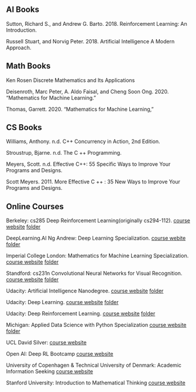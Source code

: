 ## AI Books

Sutton, Richard S., and Andrew G. Barto. 2018. Reinforcement Learning: An Introduction.

Russell Stuart, and Norvig Peter. 2018. Artificial Intelligence A Modern Approach. 

## Math Books

Ken Rosen Discrete Mathematics and Its Applications

Deisenroth, Marc Peter, A. Aldo Faisal, and Cheng Soon Ong. 2020. “Mathematics for Machine Learning.”

Thomas, Garrett. 2020. “Mathematics for Machine Learning,”

## CS Books

Williams, Anthony. n.d. C++ Concurrency in Action, 2nd Edition.

Stroustrup, Bjarne. n.d. The C ++ Programming.

Meyers, Scott. n.d. Effective C++: 55 Specific Ways to Improve Your Programs and Designs.

Scott Meyers. 2011. More Effective C ++ : 35 New Ways to Improve Your Programs and Designs.

## Online Courses

Berkeley: cs285 Deep Reinforcement Learning(originally cs294-112). [course website](http://rail.eecs.berkeley.edu/deeprlcourse-fa18/) [folder](/Berkeley-cs285-Deep-Reinforcement-Learning)

DeepLearning.AI Ng Andrew: Deep Learning Specialization. [course webite](https://www.coursera.org/specializations/deep-learning?) [folder](Deep-Learning.AI-Deep-Learning-Specialization)

Imperial College London: Mathematics for Machine Learning Specialization. [course website](https://www.coursera.org/specializations/mathematics-machine-learning) [folder](/ImperialCollegeLondon-Mathematics-for-Machine-Learning-Specialization)

Standford: cs231n Convolutional Neural Networks for Visual Recognition. [course website](http://cs231n.github.io) [folder](/Stanford-cs231n-Convolutional-Neural-Networks-for-Visual-Recognition)

Udacity: Artificial Intelligence Nanodegree. [course website](https://classroom.udacity.com/nanodegrees/nd889/dashboard/overview) [folder](/Udacity-Artificial-Intelligence-NanoDegree)

Udacity: Deep Learning. [course website](https://www.udacity.com/course/deep-learning-nanodegree--nd101) [folder](/Udacity-Deep-Learning)

Udacity: Deep Reinforcement Learning. [course website](https://www.udacity.com/course/deep-reinforcement-learning-nanodegree--nd893) [folder](/Udacity-Deep-Reinforcement-Learning)

Michigan: Applied Data Science with Python Specialization [course website](https://www.coursera.org/specializations/data-science-python) [folder](/Michigan-Applied-Data-Science-with-Python-Specialization)

UCL David Silver: [course website](http://www0.cs.ucl.ac.uk/staff/D.Silver/web/Teaching.html)

Open AI: Deep RL Bootcamp [course website](https://www.youtube.com/playlist?list=PLAdk-EyP1ND8MqJEJnSvaoUShrAWYe51U)

University of Copenhagen & Technical University of Denmark: Academic Information Seeking [course website](https://www.coursera.org/learn/academicinfoseek/home)

Stanford University: Introduction to Mathematical Thinking [course website](https://www.coursera.org/learn/mathematical-thinking)

